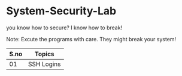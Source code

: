 # System-Security-Lab
you know how to secure? I know how to break!

Note: Excute the programs with care. They might break your system!

| S.no | Topics |
|------|--------|
| 01   |SSH Logins|

